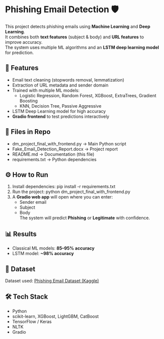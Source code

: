 # Phishing Email Detection 🛡️

This project detects phishing emails using **Machine Learning** and **Deep Learning**.  
It combines both **text features** (subject & body) and **URL features** to improve accuracy.  
The system uses multiple ML algorithms and an **LSTM deep learning model** for prediction.  

## 🚀 Features
- Email text cleaning (stopwords removal, lemmatization)
- Extraction of URL metadata and sender domain
- Trained with multiple ML models:
  - Logistic Regression, Random Forest, XGBoost, ExtraTrees, Gradient Boosting
  - KNN, Decision Tree, Passive Aggressive
- LSTM Deep Learning model for high accuracy
- **Gradio frontend** to test predictions interactively

## 📂 Files in Repo
- dm_project_final_with_frontend.py → Main Python script  
- Fake_Email_Detection_Report.docx → Project report  
- README.md → Documentation (this file)  
- requirements.txt → Python dependencies  

## ⚙️ How to Run
1. Install dependencies:
   pip install -r requirements.txt
2. Run the project:
   python dm_project_final_with_frontend.py
3. A **Gradio web app** will open where you can enter:
   - Sender email
   - Subject
   - Body  
   The system will predict **Phishing** or **Legitimate** with confidence.

## 📊 Results
- Classical ML models: **85–95% accuracy**  
- LSTM model: **~98% accuracy**  

## 📖 Dataset
Dataset used: [Phishing Email Dataset (Kaggle)](https://www.kaggle.com/datasets/naserabdullahalam/phishing-email-dataset)  

## 🛠️ Tech Stack
- Python  
- scikit-learn, XGBoost, LightGBM, CatBoost  
- TensorFlow / Keras  
- NLTK  
- Gradio  

